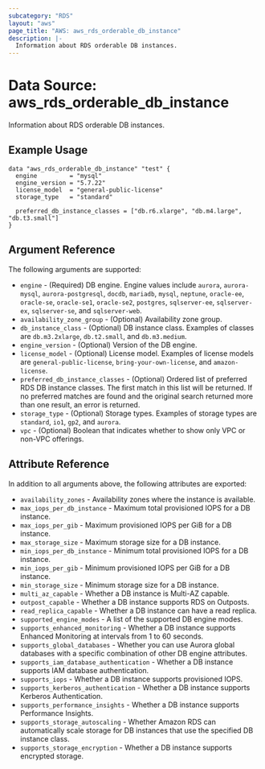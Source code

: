 ```yaml
---
subcategory: "RDS"
layout: "aws"
page_title: "AWS: aws_rds_orderable_db_instance"
description: |-
  Information about RDS orderable DB instances.
---
```


# Data Source: aws_rds_orderable_db_instance

Information about RDS orderable DB instances.

## Example Usage

```hcl
data "aws_rds_orderable_db_instance" "test" {
  engine         = "mysql"
  engine_version = "5.7.22"
  license_model  = "general-public-license"
  storage_type   = "standard"

  preferred_db_instance_classes = ["db.r6.xlarge", "db.m4.large", "db.t3.small"]
}
```

## Argument Reference

The following arguments are supported:

* `engine` - (Required) DB engine. Engine values include `aurora`, `aurora-mysql`, `aurora-postgresql`, `docdb`, `mariadb`, `mysql`, `neptune`, `oracle-ee`, `oracle-se`, `oracle-se1`, `oracle-se2`, `postgres`, `sqlserver-ee`, `sqlserver-ex`, `sqlserver-se`, and `sqlserver-web`.
* `availability_zone_group` - (Optional) Availability zone group.
* `db_instance_class` - (Optional) DB instance class. Examples of classes are `db.m3.2xlarge`, `db.t2.small`, and `db.m3.medium`.
* `engine_version` - (Optional) Version of the DB engine.
* `license_model` - (Optional) License model. Examples of license models are `general-public-license`, `bring-your-own-license`, and `amazon-license`.
* `preferred_db_instance_classes` - (Optional) Ordered list of preferred RDS DB instance classes. The first match in this list will be returned. If no preferred matches are found and the original search returned more than one result, an error is returned.
* `storage_type` - (Optional) Storage types. Examples of storage types are `standard`, `io1`, `gp2`, and `aurora`.
* `vpc` - (Optional) Boolean that indicates whether to show only VPC or non-VPC offerings.

## Attribute Reference

In addition to all arguments above, the following attributes are exported:

* `availability_zones` - Availability zones where the instance is available.
* `max_iops_per_db_instance` - Maximum total provisioned IOPS for a DB instance.
* `max_iops_per_gib` - Maximum provisioned IOPS per GiB for a DB instance.
* `max_storage_size` - Maximum storage size for a DB instance.
* `min_iops_per_db_instance` - Minimum total provisioned IOPS for a DB instance.
* `min_iops_per_gib` - Minimum provisioned IOPS per GiB for a DB instance.
* `min_storage_size` - Minimum storage size for a DB instance.
* `multi_az_capable` - Whether a DB instance is Multi-AZ capable.
* `outpost_capable` - Whether a DB instance supports RDS on Outposts.
* `read_replica_capable` - Whether a DB instance can have a read replica.
* `supported_engine_modes` - A list of the supported DB engine modes.
* `supports_enhanced_monitoring` - Whether a DB instance supports Enhanced Monitoring at intervals from 1 to 60 seconds.
* `supports_global_databases` - Whether you can use Aurora global databases with a specific combination of other DB engine attributes.
* `supports_iam_database_authentication` - Whether a DB instance supports IAM database authentication.
* `supports_iops` - Whether a DB instance supports provisioned IOPS.
* `supports_kerberos_authentication` - Whether a DB instance supports Kerberos Authentication.
* `supports_performance_insights` - Whether a DB instance supports Performance Insights.
* `supports_storage_autoscaling` - Whether Amazon RDS can automatically scale storage for DB instances that use the specified DB instance class.
* `supports_storage_encryption` - Whether a DB instance supports encrypted storage.
